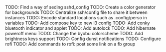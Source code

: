 TODO: Find a way of seding sshd_config
TODO: Create a color generator for backgrounds
TODO: Centralize ssh/config file to share it between instances
TODO: Encode standard locations such as .config/perso in variables
TODO: Add compose key to new i3 config
TODO: Add conky bluetooth indicator and applet
TODO: Add autolock
TODO: Add hibernate poweroff menu
TODO: Change the byobu colorscheme
TODO: Add brightness keys support
TODO: Config dunst notifications
TODO: Configure rofi
TODO: Add commands to rofi: post some link on a fb group

